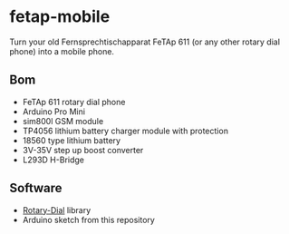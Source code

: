 # fetap-mobile
Turn your old Fernsprechtischapparat FeTAp 611 (or any other rotary dial phone) into a mobile phone. 

## Bom
 - FeTAp 611 rotary dial phone
 - Arduino Pro Mini
 - sim800l GSM module
 - TP4056 lithium battery charger module with protection
 - 18560 type lithium battery
 - 3V-35V step up boost converter
 - L293D H-Bridge

## Software
 - [Rotary-Dial](https://github.com/markfickett/Rotary-Dial) library
 - Arduino sketch from this repository
 
## 
